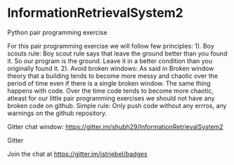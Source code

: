 # InformationRetrievalSystem2
Python pair programming exercise

For this pair programming exercise we will follow few principles: 
1). Boy scouts rule: 
Boy scout rule says that leave the ground better than you found it. So our program is the ground. 
Leave it in a better condition than you originally found it. 
2). Avoid broken windows: 
As said in Broken window theory that a building tends to become more messy and chaotic over the 
period of time even if there is a single broken window. The same thing happens with code. Over 
the time code tends to become more chaotic, atleast for our little pair programming exercises 
we should not have any broken code on github. Simple rule: Only push code without any errros, 
any warnings on the github repository.

Gitter chat window:
https://gitter.im/shubh29/InformationRetrievalSystem2

Gitter

Join the chat at https://gitter.im/jstriebel/badges
